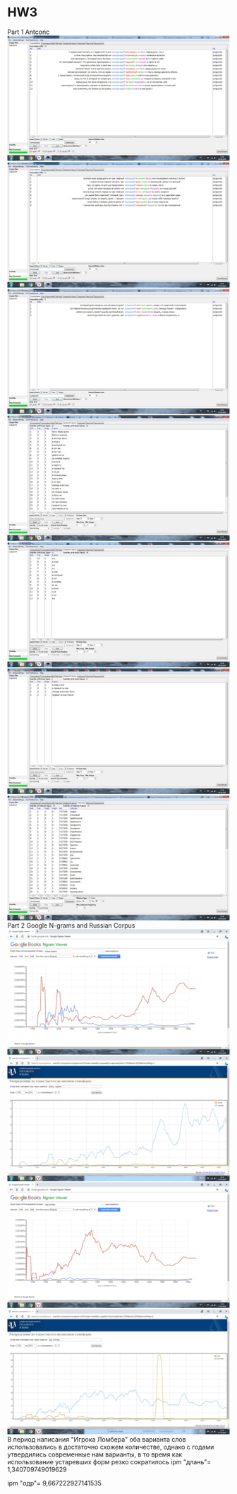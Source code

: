 # HW3
Part 1 Antconc
![](concordance1.jpg)
![](concordance2.jpg)
![](concordance3.jpg)
![](clusters1.jpg)
![](clusters2.jpg)
![](clusters3.jpg)
![](collocates1.jpg)
Part 2 Google N-grams and Russian Corpus
![](ngram1.jpg)
![](corpus1.jpg)
![](ngram2.jpg)
![](corpus2.jpg)
В период написания "Игрока Ломбера" оба варианта слов использовались в достаточно схожем количестве, однако с годами утвердились современные нам варианты, в то время как использование устаревших форм резко сократилось
ipm "длань"= 1,340709749019629

ipm "одр"= 9,667222927141535
